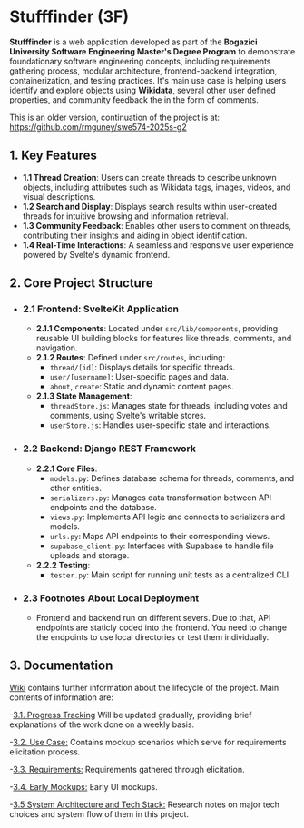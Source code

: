 # Stufffinder (3F)

**Stufffinder** is a web application developed as part of the **Bogazici University Software Engineering Master's Degree Program** to demonstrate foundationary software engineering concepts, including requirements gathering process, modular architecture, frontend-backend integration, containerization, and testing practices. It's main use case is helping users identify and explore objects using **Wikidata**, several other user defined properties, and community feedback the in the form of comments.

This is an older version, continuation of the project is at: https://github.com/rmguney/swe574-2025s-g2

## 1. Key Features

- **1.1 Thread Creation**: Users can create threads to describe unknown objects, including attributes such as Wikidata tags, images, videos, and visual descriptions.       
- **1.2 Search and Display**: Displays search results within user-created threads for intuitive browsing and information retrieval.       
- **1.3 Community Feedback**: Enables other users to comment on threads, contributing their insights and aiding in object identification.       
- **1.4 Real-Time Interactions**: A seamless and responsive user experience powered by Svelte's dynamic frontend.       

## 2. Core Project Structure

- ### 2.1 Frontend: **SvelteKit Application**         
  - **2.1.1 Components**: Located under `src/lib/components`, providing reusable UI building blocks for features like threads, comments, and navigation.        
  - **2.1.2 Routes**: Defined under `src/routes`, including:        
    - `thread/[id]`: Displays details for specific threads.       
    - `user/[username]`: User-specific pages and data.        
    - `about`, `create`: Static and dynamic content pages.        
  - **2.1.3 State Management**:         
    - `threadStore.js`: Manages state for threads, including votes and comments, using Svelte's writable stores.        
    - `userStore.js`: Handles user-specific state and interactions.       

- ### 2.2 Backend: **Django REST Framework**        
  - **2.2.1 Core Files**:       
    - `models.py`: Defines database schema for threads, comments, and other entities.       
    - `serializers.py`: Manages data transformation between API endpoints and the database.       
    - `views.py`: Implements API logic and connects to serializers and models.        
    - `urls.py`: Maps API endpoints to their corresponding views.         
    - `supabase_client.py`: Interfaces with Supabase to handle file uploads and storage.        
  - **2.2.2 Testing**:        
    - `tester.py`: Main script for running unit tests as a centralized CLI 

- ### 2.3 Footnotes About Local Deployment        
  - Frontend and backend run on different severs. Due to that, API endpoints are staticly coded into the frontend. You need to change the endpoints to use local directories or test them individually.       

## 3. Documentation       

[Wiki](https://github.com/rmguney/SWE573-2024F/wiki) contains further information about the lifecycle of the project. Main contents of information are:       

-[3.1. Progress Tracking](https://github.com/rmguney/SWE573-2024F/wiki/0.-Progress-Tracking) Will be updated gradually, providing brief explanations of the work done on a weekly basis.

-[3.2. Use Case:](https://github.com/rmguney/SWE573-2024F/wiki/1.-Use-Case) Contains mockup scenarios which serve for requirements elicitation process.

-[3.3. Requirements:](https://github.com/rmguney/SWE573-2024F/wiki/2.-Requirements) Requirements gathered through elicitation.

-[3.4. Early Mockups:](https://github.com/rmguney/SWE573-2024F/wiki/3.-Early-Mockups) Early UI mockups.

-[3.5 System Architecture and Tech Stack:](https://github.com/rmguney/SWE573-2024F/wiki/4.-System-Architecture-and-Tech-Stack) Research notes on major tech choices and system flow of them in this project.
